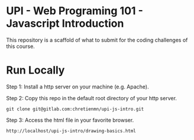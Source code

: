 # UPI - Web Programing 101 - Javascript Introduction

This repository is a scaffold of what to submit for the coding challenges of this course. 

# Run Locally

Step 1: Install a http server on your machine (e.g. Apache).

Step 2: Copy this repo in the default root directory of your http server.

```
git clone git@gitlab.com:chretienmn/upi-js-intro.git
```

Step 3: Access the html file in your favorite browser.

```
http://localhost/upi-js-intro/drawing-basics.html
```

